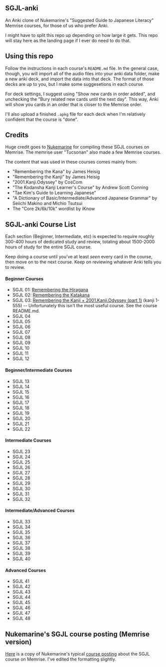 ## SGJL-anki

An Anki clone of Nukemarine's "Suggested Guide to Japanese Literacy" Memrise courses, for those of us who prefer Anki.

I might have to split this repo up depending on how large it gets. This repo will stay here as the landing page if I ever do need to do that.


## Using this repo

Follow the instructions in each course's `README.md` file. In the general case, though, you will import all of the audio files into your anki data folder, make a new anki deck, and import the data into that deck. The format of those decks are up to you, but I make some suggesetions in each course.

For deck settings, I suggest using "Show new cards in order added", and unchecking the "Bury related new cards until the next day". This way, Anki will show you cards in an order that is closer to the Memrise order.

I'll also upload a finished `.apkg` file for each deck when I'm relatively confident that the course is "done".


## Credits

Huge credit goes to [Nukemarine](https://www.reddit.com/user/nukemarine) for compiling these SGJL courses on Memrise. The memrise user "Tucsonan" also made a few Memrise courses.

The content that was used in these courses comes mainly from:

 - "Remembering the Kana" by James Heisig
 - "Remembering the Kanji" by James Heisig
 - "2001.Kanji.Odyssey" by CosCom
 - "The Kodansha Kanji Learner's Course" by Andrew Scott Conning
 - "Tae Kim's Guide to Learning Japanese"
 - "A Dictionary of Basic/Intermediate/Advanced Japanese Grammar" by Seiichi Makino and Michio Tsutsui
 - The "Core 2k/6k/10k" wordlist by iKnow

## SGJL-anki Course List

Each section (Beginner, Intermediate, etc) is expected to require roughly 300-400 hours of dedicated study and review, totaling about 1500-2000 hours of study for the entire SGJL course.

Keep doing a course until you've at least *seen* every card in the course, then move on to the next course. Keep on reviewing whatever Anki tells you to review.

#### Beginner Courses

 - SGJL 01: [Remembering the Hiragana](https://github.com/ozys/SGJL-anki/tree/master/courses/SGJL%2001%20-%20Remembering%20the%20Hiragana)
 - SGJL 02: [Remembering the Katakana](https://github.com/ozys/SGJL-anki/tree/master/courses/SGJL%2002%20-%20Remembering%20the%20Katakana)
 - SGJL 03: [Remembering the Kanji + 2001.Kanji.Odyssey (part 1)](https://github.com/ozys/SGJL-anki/tree/master/courses/SGJL%2003%20-%20Remembering%20the%20Kanji%20%2B%202001.Kanji.Odyssey%20(part%201)) (kanji 1-555) -- Unfortunately this isn't the most useful course. See the course README.md.
 - SGJL 04
 - SGJL 05
 - SGJL 06
 - SGJL 07
 - SGJL 08
 - SGJL 09
 - SGJL 10
 - SGJL 11
 - SGJL 12

#### Beginner/Intermediate Courses

 - SGJL 13
 - SGJL 14
 - SGJL 15
 - SGJL 16
 - SGJL 17
 - SGJL 18
 - SGJL 19
 - SGJL 20
 - SGJL 21
 - SGJL 22

#### Intermediate Courses

 - SGJL 23
 - SGJL 24
 - SGJL 25
 - SGJL 26
 - SGJL 27
 - SGJL 28
 - SGJL 29
 - SGJL 30
 - SGJL 31
 - SGJL 32

#### Intermediate/Advanced Courses

 - SGJL 33
 - SGJL 34
 - SGJL 35
 - SGJL 36
 - SGJL 37
 - SGJL 38
 - SGJL 39
 - SGJL 40

#### Advanced Courses

 - SGJL 41
 - SGJL 42
 - SGJL 43
 - SGJL 44
 - SGJL 45
 - SGJL 46
 - SGJL 47
 - SGJL 48




## Nukemarine's SGJL course posting (Memrise version)

[Here](./nukemarine-course-posting.md) is a copy of Nukemarine's typical [course posting](https://community.memrise.com/t/course-forum-suggested-guide-for-japanese-literacy-sgjl-course-series/1100) about the SGJL course on Memrise. I've edited the formatting slightly.
